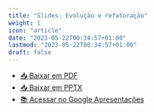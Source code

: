 ```yaml
---
title: "Slides: Evolução e refatoração"
weight: 1
icon: "article"
date: "2023-05-22T00:34:57+01:00"
lastmod: "2023-05-22T00:34:57+01:00"
draft: false
---
```


- [📥 Baixar em PDF](/slides/Evolucao-e-refatoracao/Evolucao-e-refatoracao.pdf)
- [📥 Baixar em PPTX](/slides/Evolucao-e-refatoracao/Evolucao-e-refatoracao.pptx)
- [📚 Acessar no Google Apresentações](https://docs.google.com/presentation/d/1vB1Gzd7i3LemhLjR-fMI97JfhHAJROOPElYeXWDGQjo/edit?usp=sharing)
